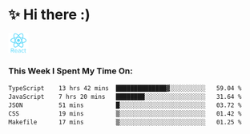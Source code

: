 <h1 align="left">✨ Hi there :)</h1>

  <a href="https://reactjs.org/" target="_blank" rel="noreferrer">   
    <img src="https://raw.githubusercontent.com/devicons/devicon/master/icons/react/react-original-wordmark.svg" alt="react" width="40"     
    height="40"/></a>
 
<h3 align="left">This Week I Spent My Time On:</h3>
<!--START_SECTION:waka-->

```txt
TypeScript    13 hrs 42 mins  ██████████████▓░░░░░░░░░░   59.04 %
JavaScript    7 hrs 20 mins   ████████░░░░░░░░░░░░░░░░░   31.64 %
JSON          51 mins         █░░░░░░░░░░░░░░░░░░░░░░░░   03.72 %
CSS           19 mins         ▒░░░░░░░░░░░░░░░░░░░░░░░░   01.42 %
Makefile      17 mins         ▒░░░░░░░░░░░░░░░░░░░░░░░░   01.25 %
```

<!--END_SECTION:waka-->

